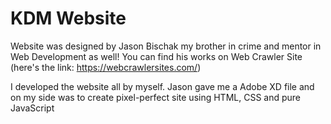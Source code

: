 # KDM Website 

Website was designed by Jason Bischak my brother in crime and mentor in Web Development as well!
You can find his works on Web Crawler Site (here's the link: https://webcrawlersites.com/)

I developed the website all by myself. Jason gave me a Adobe XD file and on my side was to create pixel-perfect site using HTML, CSS and pure JavaScript
